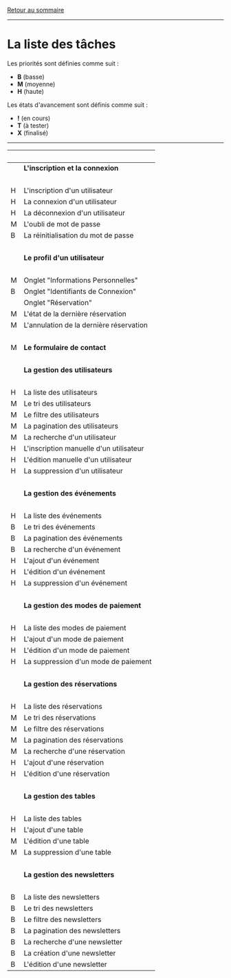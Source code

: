 [Retour au sommaire](README.md)

***

# La liste des tâches

Les priorités sont définies comme suit :

- **B** (basse)
- **M** (moyenne)
- **H** (haute)

Les états d'avancement sont définis comme suit :

- **!** (en cours)
- **T** (à tester)
- **X** (finalisé)

***

|<br>||
|-|-|
||**L'inscription et la connexion**|
|<br>||
|H|L'inscription d'un utilisateur|
|H|La connexion d'un utilisateur|
|H|La déconnexion d'un utilisateur|
|M|L'oubli de mot de passe|
|B|La réinitialisation du mot de passe|
|<br>||
||**Le profil d'un utilisateur**|
|<br>||
|M|Onglet "Informations Personnelles"|
|B|Onglet "Identifiants de Connexion"|
||Onglet "Réservation"|
|M|L'état de la dernière réservation|
|M|L'annulation de la dernière réservation|
|<br>||
|M|**Le formulaire de contact**|
|<br>||
||**La gestion des utilisateurs**|
|<br>||
|H|La liste des utilisateurs|
|M|Le tri des utilisateurs|
|M|Le filtre des utilisateurs|
|M|La pagination des utilisateurs|
|M|La recherche d'un utilisateur|
|H|L'inscription manuelle d'un utilisateur|
|H|L'édition manuelle d'un utilisateur|
|H|La suppression d'un utilisateur|
|<br>||
||**La gestion des événements**|
|<br>||
|H|La liste des événements|
|B|Le tri des événements|
|B|La pagination des événements|
|B|La recherche d'un événement|
|H|L'ajout d'un événement|
|H|L'édition d'un événement|
|H|La suppression d'un événement|
|<br>||
||**La gestion des modes de paiement**|
|<br>||
|H|La liste des modes de paiement|
|H|L'ajout d'un mode de paiement|
|H|L'édition d'un mode de paiement|
|H|La suppression d'un mode de paiement|
|<br>||
||**La gestion des réservations**|
|<br>||
|H|La liste des réservations|
|M|Le tri des réservations|
|M|Le filtre des réservations|
|M|La pagination des réservations|
|M|La recherche d'une réservation|
|H|L'ajout d'une réservation|
|H|L'édition d'une réservation|
|<br>||
||**La gestion des tables**|
|<br>||
|H|La liste des tables|
|H|L'ajout d'une table|
|M|L'édition d'une table|
|M|La suppression d'une table|
|<br>||
||**La gestion des newsletters**|
|<br>||
|B|La liste des newsletters|
|B|Le tri des newsletters|
|B|Le filtre des newsletters|
|B|La pagination des newsletters|
|B|La recherche d'une newsletter|
|B|La création d'une newsletter|
|B|L'édition d'une newsletter|